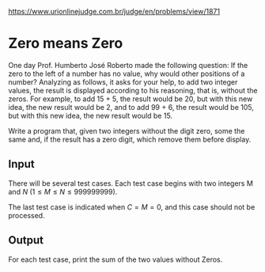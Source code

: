 https://www.urionlinejudge.com.br/judge/en/problems/view/1871

# Zero means Zero

One day Prof. Humberto José Roberto made the following question: If the zero
to the left of a number has no value, why would other positions of a number?
Analyzing as follows, it asks for your help, to add two integer values, the
result is displayed according to his reasoning, that is, without the zeros.
For example, to add 15 + 5, the result would be 20, but with this new idea,
the new result would be 2, and to add 99 + 6, the result would be 105, but
with this new idea, the new result would be 15.

Write a program that, given two integers without the digit zero, some the same
and, if the result has a zero digit, which remove them before display.

## Input

There will be several test cases. Each test case begins with two integers M
and $N$ ($1 \leq M \leq N \leq 999999999$).

The last test case is indicated when $C = M = 0$, and this case should not be
processed.

## Output

For each test case, print the sum of the two values without Zeros.
